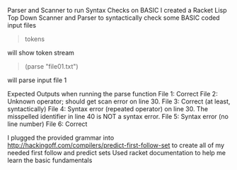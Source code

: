 Parser and Scanner to run Syntax Checks on BASIC
I created a Racket Lisp Top Down Scanner and Parser to syntactically check some BASIC coded input files

>tokens 

will show token stream

>(parse "file01.txt") 

will parse input file 1

Expected Outputs when running the parse function
File 1: Correct
File 2: Unknown operator; should get scan error on line 30.
File 3: Correct (at least, syntactically) 
File 4: Syntax error (repeated operator) on line 30. 
   The misspelled identifier in line 40 is NOT a syntax error. 
File 5: Syntax error (no line number)
File 6: Correct 

I plugged the provided grammar into http://hackingoff.com/compilers/predict-first-follow-set to create all of my needed first follow and predict sets
Used racket documentation to help me learn the basic fundamentals
